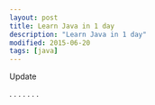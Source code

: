 ```yaml
---
layout: post
title: Learn Java in 1 day
description: "Learn Java in 1 day"
modified: 2015-06-20
tags: [java]
---
```



Update









.
.
.
.
.
.
.
